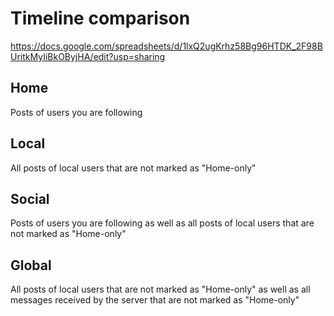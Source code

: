 # Timeline comparison

https://docs.google.com/spreadsheets/d/1lxQ2ugKrhz58Bg96HTDK_2F98BUritkMyIiBkOByjHA/edit?usp=sharing

## Home
Posts of users you are following

## Local
All posts of local users that are not marked as "Home-only"

## Social
Posts of users you are following as well as all posts of local users that are not marked as "Home-only"

## Global
All posts of local users that are not marked as "Home-only" as well as all messages received by the server that are not marked as "Home-only"
